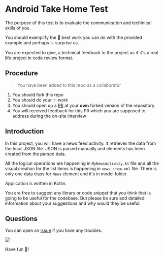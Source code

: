 # Android Take Home Test
The purpose of this test is to evaluate the communication and techinical skills of you.

You should exemplify the :muscle: best work you can do with the provided example and perhaps :boom: surprise us.

You are expected to give, a technical feedback to the project as if it's a real life project in code review format. 

## Procedure

> You have been added to this repo as a collaborator

1. You should fork this repo
2. You should do your :sparkles: work
3. You should open up a [PR](https://help.github.com/en/articles/about-pull-requests) at your **own** forked version of the repository.
4. You will received feedback for this PR which you are supposed to address during the on-site interview

## Introduction

In this project, you will have a news feed activity. It retrieves the data from the local JSON file.
JSON is parsed manually and elements has been created from the parsed data. 

All the logical operations are happening in `MyNewsActivity.kt` file and all the visual creation for the list items is happening in `news_item.xml` file. 
There is only one data class for `News` element and it's in model folder.

Application is written in Kotlin.

You are free to suggest any library or code snippet that you think that is going to be useful for the codebase. 
But please be sure add detailed information about your suggestions and why would they be useful. 

## Questions

You can open an [issue](https://github.com/motain/android_take_home_test/issues) if you have any troubles.

![](https://media.giphy.com/media/uADx98ByhpOwcE7KhW/giphy.gif)

Have fun :rocket:!